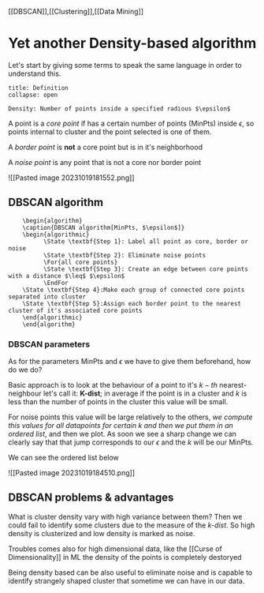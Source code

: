 [[DBSCAN]],[[Clustering]],[[Data Mining]]

# Yet another Density-based algorithm

Let's start by giving some terms to speak the same language in order to understand this.

```ad-abstract
title: Definition
collapse: open

Density: Number of points inside a specified radious $\epsilon$

```

A point is a *core point* if has a certain number of points (MinPts) inside $\epsilon$, so points internal to cluster and the point selected is one of them.

A *border point* is **not** a core point but is in it's neighborhood

A *noise point* is any point that is not a core nor border point


![[Pasted image 20231019181552.png]]

## DBSCAN algorithm

```pseudo
	\begin{algorithm}
	\caption{DBSCAN algorithm[MinPts, $\epsilon$]}
	\begin{algorithmic}
		  \State \textbf{Step 1}: Label all point as core, border or noise
		  \State \textbf{Step 2}: Eliminate noise points
		  \For{all core points}
		  \State \textbf{Step 3}: Create an edge between core points with a distance $\leq$ $\epsilon$
		  \EndFor
	\State \textbf{Step 4}:Make each group of connected core points separated into cluster
	\State \textbf{Step 5}:Assign each border point to the nearest cluster of it's associated core points
	\end{algorithmic}
	\end{algorithm}
```

### DBSCAN parameters

As for the parameters MinPts and $\epsilon$ we have to give them beforehand, how do we do?

Basic approach is to look at the behaviour of a point to it's $k-th$ nearest-neighbour let's call it: **K-dist**; in average if the point is in a cluster and $k$ is less than the number of points in the cluster this value will be small.

For noise points this value will be large relatively to the others, *we compute this values for all datapoints for certain $k$ and then we put them in an ordered list*, and then we plot. As soon we see a sharp change we can clearly say that that jump corresponds to our $\epsilon$ and the $k$ will be our MinPts.

We can see the ordered list below

![[Pasted image 20231019184510.png]]


## DBSCAN problems & advantages

What is cluster density vary with high variance between them? Then we could fail to identify some clusters due to the measure of the *k-dist*. So high density is clusterized and low density is marked as noise.

Troubles comes also for high dimensional data, like the [[Curse of Dimensionality]] in ML the density of the points is completely destoryed

Being density based can be also useful to eliminate noise and is capable to identify strangely shaped cluster that sometime we can have in our data. 